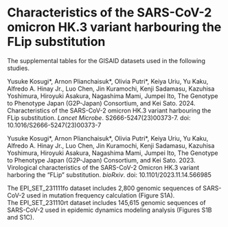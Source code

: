 # Characteristics of the SARS-CoV-2 omicron HK.3 variant harbouring the FLip substitution

The supplemental tables for the GISAID datasets used in the following studies.

Yusuke Kosugi*, Arnon Plianchaisuk*, Olivia Putri*, Keiya Uriu, Yu Kaku, Alfredo A. Hinay Jr., Luo Chen, Jin Kuramochi, Kenji Sadamasu, Kazuhisa Yoshimura, Hiroyuki Asakura, Nagashima Mami, Jumpei Ito, The Genotype to Phenotype Japan (G2P-Japan) Consortium, and Kei Sato. 2024. Characteristics of the SARS-CoV-2 omicron HK.3 variant harbouring the FLip substitution. *Lancet Microbe*. S2666-5247(23)00373-7. doi: 10.1016/S2666-5247(23)00373-7

Yusuke Kosugi*, Arnon Plianchaisuk*, Olivia Putri*, Keiya Uriu, Yu Kaku, Alfredo A. Hinay Jr., Luo Chen, Jin Kuramochi, Kenji Sadamasu, Kazuhisa Yoshimura, Hiroyuki Asakura, Nagashima Mami, Jumpei Ito, The Genotype to Phenotype Japan (G2P-Japan) Consortium, and Kei Sato. 2023. Virological characteristics of the SARS-CoV-2 Omicron HK.3 variant harboring the “FLip” substitution. *bioRxiv*. doi: 10.1101/2023.11.14.566985

The EPI_SET_231111fo dataset includes 2,800 genomic sequences of SARS-CoV-2 used in mutation frequency calculation (Figure S1A).\
The EPI_SET_231110rt dataset includes 145,615 genomic sequences of SARS-CoV-2 used in epidemic dynamics modeling analysis (Figures S1B and S1C).
